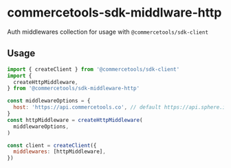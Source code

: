 # commercetools-sdk-middlware-http

Auth middlewares collection for usage with `@commercetools/sdk-client`

## Usage

```js
import { createClient } from '@commercetools/sdk-client'
import {
  createHttpMiddleware,
} from '@commercetools/sdk-middleware-http'

const middlewareOptions = {
  host: 'https://api.commercetools.co', // default https://api.sphere.io
}
const httpMiddleware = createHttpMiddleware(
  middlewareOptions,
)

const client = createClient({
  middlewares: [httpMiddleware],
})
```
